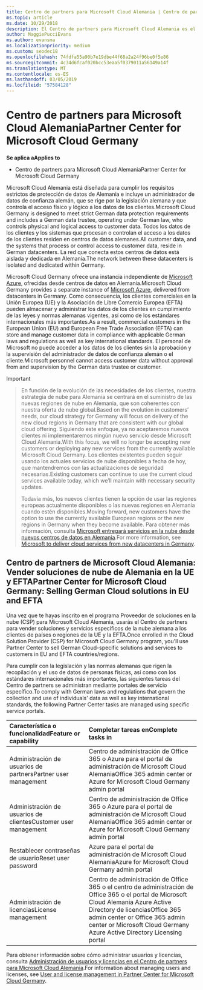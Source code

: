 ```yaml
---
title: Centro de partners para Microsoft Cloud Alemania | Centro de partners para Microsoft Cloud Alemania
ms.topic: article
ms.date: 10/29/2018
description: El Centro de partners para Microsoft Cloud Alemania es el portal de empresa para los partners de Microsoft que deseen ofrecer soluciones en la nube de Microsoft a los clientes de países de la UE y la EFTA.
author: MaggiePucciEvans
ms.author: evansma
ms.localizationpriority: medium
ms.custom: seodec18
ms.openlocfilehash: 74fdfa55a90b7e19dbe44f68a2a24f96be0f5e86
ms.sourcegitcommit: 4c34d6fcaf020bcc53eaa5f0379011a56149a14f
ms.translationtype: MT
ms.contentlocale: es-ES
ms.lasthandoff: 03/05/2019
ms.locfileid: "57584128"
---
```

# <a name="partner-center-for-microsoft-cloud-germany"></a><span data-ttu-id="8d771-103">Centro de partners para Microsoft Cloud Alemania</span><span class="sxs-lookup"><span data-stu-id="8d771-103">Partner Center for Microsoft Cloud Germany</span></span>

<span data-ttu-id="8d771-104">**Se aplica a**</span><span class="sxs-lookup"><span data-stu-id="8d771-104">**Applies to**</span></span>

-  <span data-ttu-id="8d771-105">Centro de partners para Microsoft Cloud Alemania</span><span class="sxs-lookup"><span data-stu-id="8d771-105">Partner Center for Microsoft Cloud Germany</span></span>

<span data-ttu-id="8d771-106">Microsoft Cloud Alemania está diseñada para cumplir los requisitos estrictos de protección de datos de Alemania e incluye un administrador de datos de confianza alemán, que se rige por la legislación alemana y que controla el acceso físico y lógico a los datos de los clientes.</span><span class="sxs-lookup"><span data-stu-id="8d771-106">Microsoft Cloud Germany is designed to meet strict German data protection requirements and includes a German data trustee, operating under German law, who controls physical and logical access to customer data.</span></span> <span data-ttu-id="8d771-107">Todos los datos de los clientes y los sistemas que procesan o controlan el acceso a los datos de los clientes residen en centros de datos alemanes.</span><span class="sxs-lookup"><span data-stu-id="8d771-107">All customer data, and the systems that process or control access to customer data, reside in German datacenters.</span></span> <span data-ttu-id="8d771-108">La red que conecta estos centros de datos está aislada y dedicada en Alemania.</span><span class="sxs-lookup"><span data-stu-id="8d771-108">The network between these datacenters is isolated and dedicated within Germany.</span></span>

<span data-ttu-id="8d771-109">Microsoft Cloud Germany ofrece una instancia independiente de [Microsoft Azure](https://go.microsoft.com/fwlink/?linkid=847992), ofrecidas desde centros de datos en Alemania.</span><span class="sxs-lookup"><span data-stu-id="8d771-109">Microsoft Cloud Germany provides a separate instance of [Microsoft Azure](https://go.microsoft.com/fwlink/?linkid=847992), delivered from datacenters in Germany.</span></span> <span data-ttu-id="8d771-110">Como consecuencia, los clientes comerciales en la Unión Europea (UE) y la Asociación de Libre Comercio Europea (EFTA) pueden almacenar y administrar los datos de los clientes en cumplimiento de las leyes y normas alemanas vigentes, así como de los estándares internacionales más importantes.</span><span class="sxs-lookup"><span data-stu-id="8d771-110">As a result, commercial customers in the European Union (EU) and European Free Trade Association (EFTA) can store and manage customer data in compliance with applicable German laws and regulations as well as key international standards.</span></span> <span data-ttu-id="8d771-111">El personal de Microsoft no puede acceder a los datos de los clientes sin la aprobación y la supervisión del administrador de datos de confianza alemán o el cliente.</span><span class="sxs-lookup"><span data-stu-id="8d771-111">Microsoft personnel cannot access customer data without approval from and supervision by the German data trustee or customer.</span></span>

> [!IMPORTANT]

> <span data-ttu-id="8d771-112">En función de la evolución de las necesidades de los clientes, nuestra estrategia de nube para Alemania se centrará en el suministro de las nuevas regiones de nube en Alemania, que son coherentes con nuestra oferta de nube global.</span><span class="sxs-lookup"><span data-stu-id="8d771-112">Based on the evolution in customers’ needs, our cloud strategy for Germany will focus on delivery of the new cloud regions in Germany that are consistent with our global cloud offering.</span></span> <span data-ttu-id="8d771-113">Siguiendo este enfoque, ya no aceptaremos nuevos clientes ni implementaremos ningún nuevo servicio desde Microsoft Cloud Alemania.</span><span class="sxs-lookup"><span data-stu-id="8d771-113">With this focus, we will no longer be accepting new customers or deploying any new services from the currently available Microsoft Cloud Germany.</span></span> <span data-ttu-id="8d771-114">Los clientes existentes pueden seguir usando los actuales servicios de nube disponibles a fecha de hoy, que mantendremos con las actualizaciones de seguridad necesarias.</span><span class="sxs-lookup"><span data-stu-id="8d771-114">Existing customers can continue to use the current cloud services available today, which we’ll maintain with necessary security updates.</span></span> 
> 
> <span data-ttu-id="8d771-115">Todavía más, los nuevos clientes tienen la opción de usar las regiones europeas actualmente disponibles o las nuevas regiones en Alemania cuando estén disponibles.</span><span class="sxs-lookup"><span data-stu-id="8d771-115">Moving forward, new customers have the option to use the currently available European regions or the new regions in Germany when they become available.</span></span> <span data-ttu-id="8d771-116">Para obtener más información, consulta [Microsoft entregará servicios en la nube desde nuevos centros de datos en Alemania](https://news.microsoft.com/europe/2018/08/31/microsoft-to-deliver-cloud-services-from-new-datacentres-in-germany-in-2019-to-meet-evolving-customer-needs/).</span><span class="sxs-lookup"><span data-stu-id="8d771-116">For more information, see [Microsoft to deliver cloud services from new datacenters in Germany](https://news.microsoft.com/europe/2018/08/31/microsoft-to-deliver-cloud-services-from-new-datacentres-in-germany-in-2019-to-meet-evolving-customer-needs/).</span></span> 


## <a name="partner-center-for-microsoft-cloud-germany-selling-german-cloud-solutions-in-eu-and-efta"></a><span data-ttu-id="8d771-117">Centro de partners de Microsoft Cloud Alemania: Vender soluciones de nube de Alemania en la UE y EFTA</span><span class="sxs-lookup"><span data-stu-id="8d771-117">Partner Center for Microsoft Cloud Germany: Selling German Cloud solutions in EU and EFTA</span></span>

<span data-ttu-id="8d771-118">Una vez que te hayas inscrito en el programa Proveedor de soluciones en la nube (CSP) para Microsoft Cloud Alemania, usarás el Centro de partners para vender soluciones y servicios específicos de la nube alemana a los clientes de países o regiones de la UE y la EFTA.</span><span class="sxs-lookup"><span data-stu-id="8d771-118">Once enrolled in the Cloud Solution Provider (CSP) for Microsoft Cloud Germany program, you'll use Partner Center to sell German Cloud-specific solutions and services to customers in EU and EFTA countries/regions.</span></span> 

<span data-ttu-id="8d771-119">Para cumplir con la legislación y las normas alemanas que rigen la recopilación y el uso de datos de personas físicas, así como con los estándares internacionales más importantes, las siguientes tareas del Centro de partners se administran mediante portales de servicio específico.</span><span class="sxs-lookup"><span data-stu-id="8d771-119">To comply with German laws and regulations that govern the collection and use of individuals' data as well as key international standards, the following Partner Center tasks are managed using specific service portals.</span></span> 

<span data-ttu-id="8d771-120">Característica o funcionalidad</span><span class="sxs-lookup"><span data-stu-id="8d771-120">Feature or capability</span></span> | <span data-ttu-id="8d771-121">Completar tareas en</span><span class="sxs-lookup"><span data-stu-id="8d771-121">Complete tasks in</span></span>
:--- | :---
<span data-ttu-id="8d771-122">Administración de usuarios de partners</span><span class="sxs-lookup"><span data-stu-id="8d771-122">Partner user management</span></span> | <span data-ttu-id="8d771-123">Centro de administración de Office 365 o Azure para el portal de administración de Microsoft Cloud Alemania</span><span class="sxs-lookup"><span data-stu-id="8d771-123">Office 365 admin center or Azure for Microsoft Cloud Germany admin portal</span></span>
<span data-ttu-id="8d771-124">Administración de usuarios de clientes</span><span class="sxs-lookup"><span data-stu-id="8d771-124">Customer user management</span></span> | <span data-ttu-id="8d771-125">Centro de administración de Office 365 o Azure para el portal de administración de Microsoft Cloud Alemania</span><span class="sxs-lookup"><span data-stu-id="8d771-125">Office 365 admin center or Azure for Microsoft Cloud Germany admin portal</span></span>
<span data-ttu-id="8d771-126">Restablecer contraseñas de usuario</span><span class="sxs-lookup"><span data-stu-id="8d771-126">Reset user password</span></span> | <span data-ttu-id="8d771-127">Azure para el portal de administración de Microsoft Cloud Alemania</span><span class="sxs-lookup"><span data-stu-id="8d771-127">Azure for Microsoft Cloud Germany admin portal</span></span>
<span data-ttu-id="8d771-128">Administración de licencias</span><span class="sxs-lookup"><span data-stu-id="8d771-128">License management</span></span> | <span data-ttu-id="8d771-129">Centro de administración de Office 365 o el centro de administración de Office 365 o el portal de Microsoft Cloud Alemania Azure Active Directory de licencias</span><span class="sxs-lookup"><span data-stu-id="8d771-129">Office 365 admin center or Office 365 admin center or Microsoft Cloud Germany Azure Active Directory Licensing portal</span></span>


<span data-ttu-id="8d771-130">Para obtener información sobre cómo administrar usuarios y licencias, consulta [Administración de usuarios y licencias en el Centro de partners para Microsoft Cloud Alemania](user-management-in-partner-center-for-microsoft-cloud-germany.md).</span><span class="sxs-lookup"><span data-stu-id="8d771-130">For information about managing users and licenses, see [User and license management in Partner Center for Microsoft Cloud Germany](user-management-in-partner-center-for-microsoft-cloud-germany.md).</span></span>


